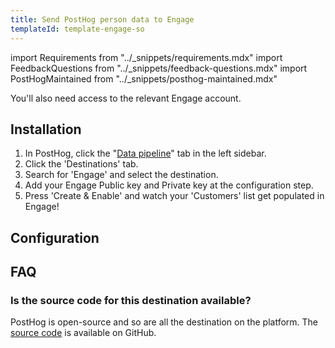 ```yaml
---
title: Send PostHog person data to Engage
templateId: template-engage-so
---
```


import Requirements from "../_snippets/requirements.mdx"
import FeedbackQuestions from "../_snippets/feedback-questions.mdx"
import PostHogMaintained from "../_snippets/posthog-maintained.mdx"

<Requirements />

You'll also need access to the relevant Engage account.

## Installation

1. In PostHog, click the "[Data pipeline](https://us.posthog.com/pipeline/overview)" tab in the left sidebar.
2. Click the 'Destinations' tab.
3. Search for 'Engage' and select the destination.
4. Add your Engage Public key and Private key at the configuration step.
5. Press 'Create & Enable' and watch your 'Customers' list get populated in Engage!

<HideOnCDPIndex>

## Configuration

<TemplateParameters />

## FAQ

### Is the source code for this destination available?

PostHog is open-source and so are all the destination on the platform. The [source code](https://github.com/PostHog/posthog/blob/master/posthog/cdp/templates/engage/template_engage.py) is available on GitHub.

<PostHogMaintained />

<FeedbackQuestions />

</HideOnCDPIndex>